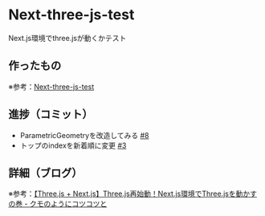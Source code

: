 # Next-three-js-test

Next.js環境でthree.jsが動くかテスト

## 作ったもの

※参考：[Next-three-js-test](https://next-three-js-test.vercel.app/)

## 進捗（コミット）

- ParametricGeometryを改造してみる [#8](https://github.com/ryo-i/next-three-js-test/issues/8)
- トップのindexを新着順に変更 [#3](https://github.com/ryo-i/next-three-js-test/issues/3)

## 詳細（ブログ）

※参考：[【Three.js + Next.js】Three.js再始動！Next.js環境でThree.jsを動かすの巻 - クモのようにコツコツと](https://www.i-ryo.com/entry/2022/11/15/133243)